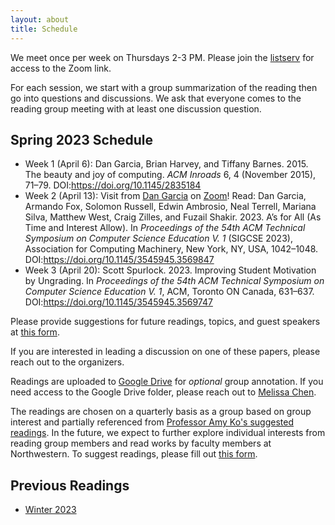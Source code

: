 ```yaml
---
layout: about
title: Schedule
---
```


We meet once per week on Thursdays 2-3 PM. Please join the [listserv](https://listserv.it.northwestern.edu/cgi-bin/wa.exe?SUBED1=CS-ED-READING-GROUP) for access to the Zoom link.

For each session, we start with a group summarization of the reading then go into questions and discussions. We ask that everyone comes to the reading group meeting with at least one discussion question.

## Spring 2023 Schedule

* Week 1 (April 6): Dan Garcia, Brian Harvey, and Tiffany Barnes. 2015. The beauty and joy of computing. _ACM Inroads_ 6, 4 (November 2015), 71–79. DOI:<https://doi.org/10.1145/2835184>
* Week 2 (April 13): Visit from [Dan Garcia](http://people.eecs.berkeley.edu/~ddgarcia/) on [Zoom](https://northwestern.zoom.us/j/94582238020?pwd=SHFhZXRWUlcrQzRoZzh4bXlOQzM0Zz09)! Read: Dan Garcia, Armando Fox, Solomon Russell, Edwin Ambrosio, Neal Terrell, Mariana Silva, Matthew West, Craig Zilles, and Fuzail Shakir. 2023. A’s for All (As Time and Interest Allow). In _Proceedings of the 54th ACM Technical Symposium on Computer Science Education V. 1_ (SIGCSE 2023), Association for Computing Machinery, New York, NY, USA, 1042–1048. DOI:<https://doi.org/10.1145/3545945.3569847>
* Week 3 (April 20): Scott Spurlock. 2023. Improving Student Motivation by Ungrading. In _Proceedings of the 54th ACM Technical Symposium on Computer Science Education V. 1_, ACM, Toronto ON Canada, 631–637. DOI:<https://doi.org/10.1145/3545945.3569747>


Please provide suggestions for future readings, topics, and guest speakers at [this form](https://forms.gle/iWcavjPhYqhLDZPXA).

If you are interested in leading a discussion on one of these papers, please reach out to the organizers.

Readings are uploaded to [Google Drive](https://drive.google.com/drive/folders/1SzxuHyuQLmpPPN0zQp42YKq38Y4wD_Ce?usp=share_link) for _optional_ group annotation. If you need access to the Google Drive folder, please reach out to [Melissa Chen](mailto:melissac@u.northwestern.edu).

The readings are chosen on a quarterly basis as a group based on group interest and partially referenced from [Professor Amy Ko's suggested readings](https://faculty.washington.edu/ajko/cer/#being-impactful). In the future, we expect to further explore individual interests from reading group members and read works by faculty members at Northwestern. To suggest readings, please fill out [this form](https://forms.gle/iWcavjPhYqhLDZPXA).

## Previous Readings

* [Winter 2023](winter23)
